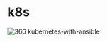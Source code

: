 # k8s

![366 kubernetes-with-ansible](https://github.com/user-attachments/assets/41500194-a35a-409b-80e0-438de2b5ba8c)
